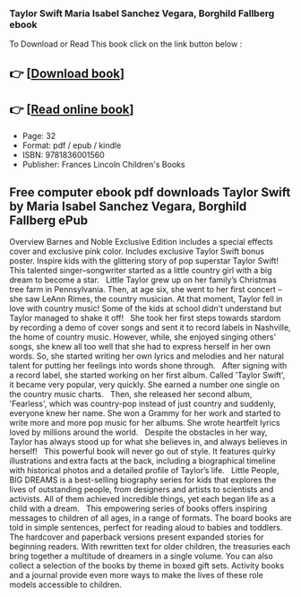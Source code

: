 ### Taylor Swift Maria Isabel Sanchez Vegara, Borghild Fallberg ebook

To Download or Read This book click on the link button below :

## 👉  [**[Download book](http://get-pdfs.com/download.php?group=book&from=github.com&id=711162&lnk=1079 "Download book")**]

## 👉  [**[Read online book](http://get-pdfs.com/download.php?group=book&from=github.com&id=711162&lnk=1079 "Read online book")**]


* Page: 32
* Format: pdf / epub / kindle
* ISBN: 9781836001560
* Publisher: Frances Lincoln Children&#039;s Books



## Free computer ebook pdf downloads Taylor Swift by Maria Isabel Sanchez Vegara, Borghild Fallberg ePub


Overview
Barnes and Noble Exclusive Edition includes a special effects cover and exclusive pink color. Includes exclusive Taylor Swift bonus poster. Inspire kids with the glittering story of pop superstar Taylor Swift! This talented singer–songwriter started as a little country girl with a big dream to become a star.
  
 Little Taylor grew up on her family’s Christmas tree farm in Pennsylvania. Then, at age six, she went to her first concert – she saw LeAnn Rimes, the country musician. At that moment, Taylor fell in love with country music! Some of the kids at school didn’t understand but Taylor managed to shake it off!
  
 She took her first steps towards stardom by recording a demo of cover songs and sent it to record labels in Nashville, the home of country music. However, while, she enjoyed singing others&#039; songs, she knew all too well that she had to express herself in her own words. So, she started writing her own lyrics and melodies and her natural talent for putting her feelings into words shone through.
  
 After signing with a record label, she started working on her first album. Called &#039;Taylor Swift&#039;, it became very popular, very quickly. She earned a number one single on the country music charts.
  
 Then, she released her second album, &#039;Fearless&#039;, which was country-pop instead of just country and suddenly, everyone knew her name. She won a Grammy for her work and started to write more and more pop music for her albums. She wrote heartfelt lyrics loved by millions around the world.
  
 Despite the obstacles in her way, Taylor has always stood up for what she believes in, and always believes in herself!
  
 This powerful book will never go out of style. It features quirky illustrations and extra facts at the back, including a biographical timeline with historical photos and a detailed profile of Taylor’s life.
  
 Little People, BIG DREAMS is a best-selling biography series for kids that explores the lives of outstanding people, from designers and artists to scientists and activists. All of them achieved incredible things, yet each began life as a child with a dream.
  
 This empowering series of books offers inspiring messages to children of all ages, in a range of formats. The board books are told in simple sentences, perfect for reading aloud to babies and toddlers. The hardcover and paperback versions present expanded stories for beginning readers. With rewritten text for older children, the treasuries each bring together a multitude of dreamers in a single volume. You can also collect a selection of the books by theme in boxed gift sets. Activity books and a journal provide even more ways to make the lives of these role models accessible to children.



